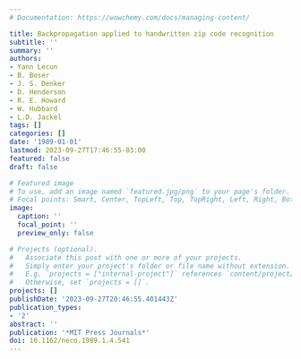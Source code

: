 ```yaml
---
# Documentation: https://wowchemy.com/docs/managing-content/

title: Backpropagation applied to handwritten zip code recognition
subtitle: ''
summary: ''
authors:
- Yann Lecun
- B. Boser
- J. S. Denker
- D. Henderson
- R. E. Howard
- W. Hubbard
- L.D. Jackel
tags: []
categories: []
date: '1989-01-01'
lastmod: 2023-09-27T17:46:55-03:00
featured: false
draft: false

# Featured image
# To use, add an image named `featured.jpg/png` to your page's folder.
# Focal points: Smart, Center, TopLeft, Top, TopRight, Left, Right, BottomLeft, Bottom, BottomRight.
image:
  caption: ''
  focal_point: ''
  preview_only: false

# Projects (optional).
#   Associate this post with one or more of your projects.
#   Simply enter your project's folder or file name without extension.
#   E.g. `projects = ["internal-project"]` references `content/project/deep-learning/index.md`.
#   Otherwise, set `projects = []`.
projects: []
publishDate: '2023-09-27T20:46:55.401443Z'
publication_types:
- '2'
abstract: ''
publication: '*MIT Press Journals*'
doi: 10.1162/neco.1989.1.4.541
---
```

